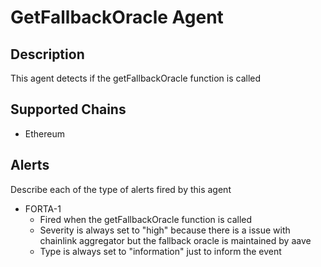 # GetFallbackOracle Agent

## Description

This agent detects if the getFallbackOracle function is called

## Supported Chains

- Ethereum

## Alerts

Describe each of the type of alerts fired by this agent

- FORTA-1
  - Fired when the getFallbackOracle function is called
  - Severity is always set to "high" because there is a issue with chainlink aggregator but the fallback oracle is maintained by aave
  - Type is always set to "information" just to inform the event


